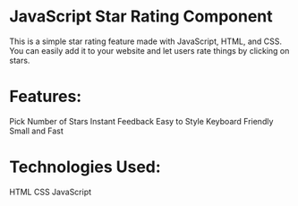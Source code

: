 # JavaScript Star Rating Component
This is a simple star rating feature made with JavaScript, HTML, and CSS. You can easily add it to your website and let users rate things by clicking on stars.

# Features:

Pick Number of Stars
Instant Feedback
Easy to Style
Keyboard Friendly
Small and Fast


# Technologies Used:
HTML
CSS
JavaScript